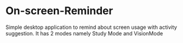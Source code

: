 # On-screen-Reminder
Simple desktop application to remind about screen usage with activity suggestion. It has 2 modes namely Study Mode and VisionMode
